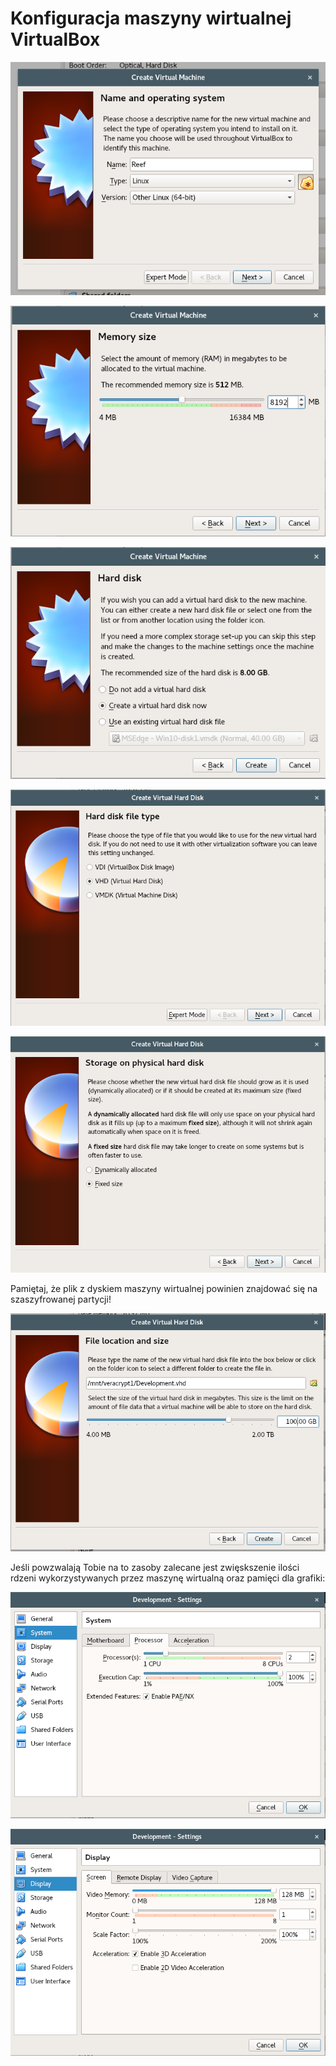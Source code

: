 # Konfiguracja maszyny wirtualnej VirtualBox


![](images/virtualbox_01.png "")

![](images/virtualbox_02.png "")

![](images/virtualbox_03.png "")

![](images/virtualbox_04.png "")

![](images/virtualbox_05.png "")

Pamiętaj, że plik z dyskiem maszyny wirtualnej powinien znajdować się na szaszyfrowanej partycji!

![](images/virtualbox_06.png "")

Jeśli powzwalają Tobie na to zasoby zalecane jest zwięskszenie ilości rdzeni wykorzystywanych przez maszynę wirtualną oraz pamięci dla grafiki:

![](images/virtualbox_07.png "")

![](images/virtualbox_08.png "")
